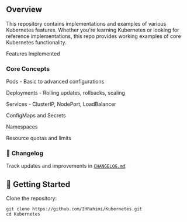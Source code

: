 ## Overview
This repository contains implementations and examples of various Kubernetes features. Whether you're learning Kubernetes or looking for reference implementations, this repo provides working examples of core Kubernetes functionality.

Features Implemented

### Core Concepts
Pods - Basic to advanced configurations

Deployments - Rolling updates, rollbacks, scaling

Services - ClusterIP, NodePort, LoadBalancer

ConfigMaps and Secrets

Namespaces

Resource quotas and limits

### 📜 **Changelog**  
Track updates and improvements in [`CHANGELOG.md`](./CHANGELOG.md).

## 🚀 Getting Started

Clone the repository: 

	git clone https://github.com/IHRahimi/Kubernetes.git
	cd Kubernetes
